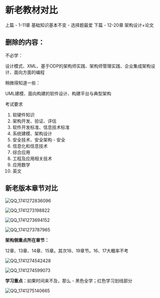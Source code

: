 # 新老教材对比

上篇 - 1-11章 基础知识基本不变 - 选择题最爱
下篇 - 12-20章 架构设计+论文



## 删除的内容：

不必学：

设计模式、XML、基于ODP的架构师实践、架构师管理实践、企业集成架构设计、面向方面的编程

稍微得知道一些：

UML建模、面向构建的软件设计、构建平台与典型架构



考试要求

1. 软硬件知识
2. 架构开发、验证、评估
3. 软件开发标准、信息技术标准
4. 系统建模、架构设计
5. 安全技术、安全架构 - 安全
6. 信息化和信息技术
7. 综合应用
8. 工程及应用相关技术
9. 应用数学
10. 英文





## 新老版本章节对比

![QQ_1741272836096](/Users/wplay/2025/senior_software_infra_docs/文老师/基础/assets/1-assets/QQ_1741272836096.png)

![QQ_1741273198822](/Users/wplay/2025/senior_software_infra_docs/文老师/基础/assets/1-assets/QQ_1741273198822.png)

![QQ_1741273694152](/Users/wplay/2025/senior_software_infra_docs/文老师/基础/assets/1-assets/QQ_1741273694152.png)

![QQ_1741273787965](/Users/wplay/2025/senior_software_infra_docs/文老师/基础/assets/1-assets/QQ_1741273787965.png)



**架构侧重点所在章节：**

12章、13章、14章、15章。其次18、19章节。16、17大概率不考



![QQ_1741274542428](/Users/wplay/2025/senior_software_infra_docs/文老师/基础/assets/1-assets/QQ_1741274542428.png)

![QQ_1741274599073](/Users/wplay/2025/senior_software_infra_docs/文老师/基础/assets/1-assets/QQ_1741274599073.png)



**学习重点**：如果时间来不及，那么 - 黑色全学；红色学习划线部分

![QQ_1741275140665](/Users/wplay/2025/senior_software_infra_docs/文老师/基础/assets/1-assets/QQ_1741275140665.png)
